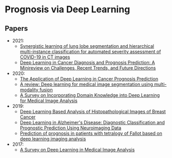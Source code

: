 # Prognosis via Deep Learning

## Papers
- 2021:
  - [Synergistic learning of lung lobe segmentation and hierarchical multi-instance classification for automated severity assessment of COVID-19 in CT images](https://www.ncbi.nlm.nih.gov/pmc/articles/PMC7816595/)
  - [Deep Learning in Cancer Diagnosis and Prognosis Prediction: A Minireview on Challenges, Recent Trends, and Future Directions](https://downloads.hindawi.com/journals/cmmm/2021/9025470.pdf)
- 2020:
  - [The Application of Deep Learning in Cancer Prognosis Prediction](https://www.mdpi.com/2072-6694/12/3/603/htm)
  - [A review: Deep learning for medical image segmentation using multi-modality fusion](https://reader.elsevier.com/reader/sd/pii/S2590005619300049?token=15CBC6BEA164BAB381B7A09455F20DF4D69D73102AF7BA1859EDCD2DBC4BF3B6B88321F7237D95F4F6A436CEEA4A4F4C&originRegion=us-east-1&originCreation=20220128034808)
  - [A Survey on Incorporating Domain Knowledge into Deep Learning for Medical Image Analysis](https://arxiv.org/pdf/2004.12150.pdf)
- 2019:
  - [Deep Learning Based Analysis of Histopathological Images of Breast Cancer](https://internal-journal.frontiersin.org/articles/10.3389/fgene.2019.00080/full)
  - [Deep Learning in Alzheimer's Disease: Diagnostic Classification and Prognostic Prediction Using Neuroimaging Data](https://arxiv.org/pdf/1905.00931.pdf)
  - [Prediction of prognosis in patients with tetralogy of Fallot based on deep learning imaging analysis](https://heart.bmj.com/content/heartjnl/106/13/1007.full.pdf?with-ds=yes)
- 2017:
  - [A Survey on Deep Learning in Medical Image Analysis](https://arxiv.org/pdf/1702.05747.pdf)
